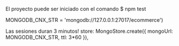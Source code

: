 El proyecto puede ser iniciado con el comando
$ npm test

MONGODB_CNX_STR = 'mongodb://127.0.0.1:27017/ecommerce')

Las sesiones duran 3 minutos!
store: MongoStore.create({ mongoUrl: MONGODB_CNX_STR, ttl: 3*60 }),